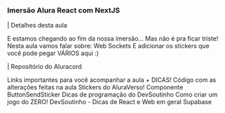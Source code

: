 ### Imersão Alura React com NextJS 

| Detalhes desta aula

  E estamos chegando ao fim da nossa imersão... Mas não é pra ficar triste! Nesta aula vamos falar sobre:
  Web Sockets
  E adicionar os stickers que você pode pegar VÁRIOS aqui :)

| Repositório do Aluracord

  Links importantes para você acompanhar a aula + DICAS!
  Código com as alterações feitas na aula
  Stickers do AluraVerso!
  Componente ButtonSendSticker
  Dicas de programação do DevSoutinho
  Como criar um jogo do ZERO!
  DevSoutinho - Dicas de React e Web em geral
  Supabase